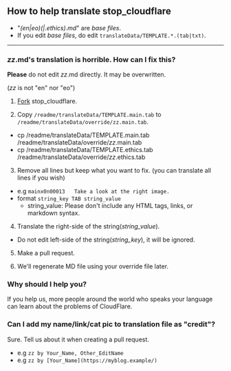 ## How to help translate stop_cloudflare


- "_(en|eo)(|.ethics).md_" are _base files_.
- If you edit _base files_, do edit `translateData/TEMPLATE.*.(tab|txt)`.

---

### _zz_.md's translation is horrible. How can I fix this?

**Please** do not edit _zz_.md directly. It may be overwritten.

(_zz_ is not "en" nor "eo")


1. [Fork](https://git.fuwafuwa.moe/you/stop_cloudflare/forks) stop_cloudflare.

2. Copy `/readme/translateData/TEMPLATE.main.tab` to `/readme/translateData/override/zz.main.tab`.
  - cp /readme/translateData/TEMPLATE.main.tab /readme/translateData/override/_zz_.main.tab
  - cp /readme/translateData/TEMPLATE.ethics.tab /readme/translateData/override/_zz_.ethics.tab

3. Remove all lines but keep what you want to fix. (you can translate all lines if you wish)
  - e.g `mainx0n00013	Take a look at the right image.`
  - format `string_key TAB string_value`
    - string_value: Please don't include any HTML tags, links, or markdown syntax.

4. Translate the right-side of the string(_string\_value_).
  - Do not edit left-side of the string(_string\_key_), it will be ignored.

5. Make a pull request.

6. We'll regenerate MD file using your override file later.


### Why should I help you?

If you help us, more people around the world who speaks your language can learn about the problems of CloudFlare.


### Can I add my name/link/cat pic to translation file as "credit"?

Sure. Tell us about it when creating a pull request.
  - e.g `zz by Your_Name, Other_EditName`
  - e.g `zz by [Your_Name](https://myblog.example/)`
